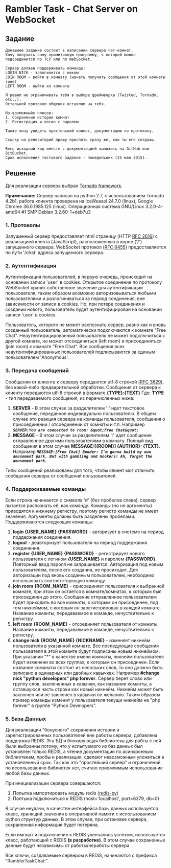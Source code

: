 # Rambler Task - Chat Server on WebSocket

## Задание
```
Домашнее задание состоит в написании сервера чат-комнат.
Хочу получить саму примитивную программу, к которой можно подсоединится по TCP или по WebSocket.

Сервер должен поддерживать команды:
LOGIN NICK - залогинится с ником
JOIN ROOM - войти в комнату (начать получать сообщения от этой комнаты тоже)
LEFT ROOM - выйти из комнаты

Я решил не ограничивать тебя в выборе фреймворка (Twisted, Tornado, etc..).
Остальной протокол общения оставляю на тебя.

Из возможныйх плюсов:
1. Сохранение истории комнат
2. Регистрация и логин с паролем

Также хочу увидеть простенький клиент, документацию по протоколу.

Ссылку на репозиторий прошу прислать сразу же, как ты его создашь.

Весь исходный код вместе с документацией выложить на GitHub или BitBucket.
Срок исполнения тестового задания - понедельник (25 мая 2015). 
```

## Решение

Для реализации сервера выбран [Tornado framework](http://www.tornadoweb.org/ "Торнадо фреймворк").

**Примечание:** Сервер написан на python 2.7, c использованием Tornado 4.2b1, работа клиента проверена на IceWeasel 24.7.0 (linux), Google Chrome 36.0.1985.125 (linux). Операционная система GNU/Linux 3.2.0-4-amd64 \#1 SMP Debian 3.2.60-1+deb7u3 


### 1. Протоколы

Запущенный сервер предоставляет html страницу (HTTP [RFC 2616](https://tools.ietf.org/html/rfc2616 "Hypertext Transfer Protocol -- HTTP/1.1")) с реализацией клента (JavaScript), расположенную в корне ('/') запущенного сервера. WebSocket протокол [(RFC 6455)](http://tools.ietf.org/html/rfc6455 "The WebSocket Protocol") предоставляется по пути '/chat' адреса запущенного сервера.

### 2. Аутентификация

Аутентификация пользователей, в первую очередь, происходит на основании записи 'user' в cookies. Открытое соединение по протоколу WebSocket хранит собственное значение для аутентификации пользователя, таким образом возможно авторизовываться любыми пользователями и разлогиниваться за период соединения, вне зависимости от записи в cookies. Но, при потере соединения и создании нового, пользователь будет аутентифицирован на основании записи 'user' в cookies.

Пользователь, которого не может распознать сервер, равно как и вновь созданный пользователь, автоматически подключаются к комнате "Free Chat". Неаутентифицированный пользователь не может подключиться к другой комнате, но может отсоединяться (left room) и присоединяться (join room) к комнате "Free Chat". Все сообщения всех неаутентифицированных пользователей подписываются за единым пользователем 'Anonymous'.

### 3. Передача сообщений

Сообщения от клиента к серверу передаются utf-8 строкой [(RFC 3629)](http://tools.ietf.org/html/rfc3629 "UTF-8, a transformation format of ISO 10646"), без какой-либо предварительной обработки.
Сообщения от сервера к клиенту передаются utf-8 строкой в формате **{TYPE}:{TEXT}**
Где: **TYPE** - тип передаваемого сообщения, из перечисленных ниже:

1. **SERVER** - В этом случае за разделителем ':' идет текстовое сообщение, переданное индивидуально пользователю. В общем случае это реакция сервера на команды пользователя, сообщения о присоединении / отсоединении от комнаты и т.п. Например ***```SERVER:You are connected to room: &quot;Free Chat&quot;```***
2. **MESSAGE** - В этом случае за разделителем ':' идет сообщение отправленное другими пользователями в комнату. Полный вид сообщения в этом случае **MESSAGE:[{ROOM}] {AUTHOR}: {TEXT}**. Например ***```MESSAGE:[Free Chat] Bender: I'm gonna build my own amusement park. But with gambling and hookers! Ah, forget the amusement park.```***

Типы сообщений реализованы для того, чтобы клиент мог отличить сообщения сервера от сообщений пользователей.

### 4. Поддерживаемые команды

Если строка начинается с символа '#' (без пробелов слева), сервер пытается распознать её, как команду. Команды (но не аргументы) приводятся к нижнему регистру, поэтому регистр команды не имеет значения. Аргументы должны быть разделены пробелами. Поддерживаются следующие команды:

1. **login {USER_NAME} {PASSWORD}** - авторизует в системе на период поддержания соединения.
2. **logout** - деавторизует пользователя на период поддержания соединения.
3. **register {USER_NAME} {PASSWORD}** - регистрирует нового пользователя с логином **{USER_NAME}** и паролем **{PASSWORD}**. Повторный ввод пароля не запрашивается. Авторизация под новым пользователем, после его создания, не просиходит. Для авторизации под вновь созданным пользователем, необходимо использовать соответствующую команду.
4. **join room {ROOM_NAME}** - присоединяет пользователя к выбранной комнате, при этом он остается в комнате/комнатах, к которым был присоединен до этого. Сообщение отправленное пользователем будет приходить во все комнаты, к которым он присоединен, под тем никнеймом, с которым он зарегистрирован в каждой комнате. Название команты, передаваемое в команде, нечуствительно к регистру.
5. **left room {ROOM_NAME}** - отсоединяет пользователя от комнаты. Название команты, передаваемое в команде, нечуствительно к регистру.
6. **change nick {ROOM_NAME} {NICKNAME}** - изменяет никнейм пользователя в указанной комнате. Все последующие сообщения пользователя в этой команте будут подписаны новым никнеймом. При указании "\*" в качестве имени комнаты, никнейм пользователя будет изменени во всех группах, к которым он присоединен. Если название команаты состоит из несольких слов, то оно должно быть записано в одинарных или двойных кавычках. Например **\#change nick "python developers" php forever**. Сервер берет слово или группу слов, заключенных в кавычки, как название команты, а оставшуюся часть строки как новый никнейм. Никнейм может быть заключен или не заключен в кавычки по желанию. Таким образом пример команды изменит у пользователя текущи никнейм на "php forever" в группе "Python Developers".

### 5. База Данных

Для реализации "бонусного" сохранения истории и зарегистрированных пользователей вне работы сервера, добавлена поддержка REDIS. Эта БД и блокирующая библиотека для рабты с ней были выбранны потому, что у испытуемого из баз данных был установлен только REDIS, а чтение документации по асинхронным библиотекам, пробы и реализация, сделают невозможным уложиться в установленный срок. Так как это "простейший сервер" и ограничений по исопльзованию библиотек нет, считаю приемлимым использование любой базы данных.

При инициализации сервера совершаются:

1. Попытка импортировать модуль redis ([redis-py](https://github.com/andymccurdy/redis-py))
2. Поптыка подключиться к REDIS (host='localhost', port=6379, db=0)

В случае неудачи, в качестве интерфейса базы данных используется класс, хранящий значения в оперативной памяти с использованием python структур данных. В этом случае, при остановке сервера, сохраненная информация будет потеряна.

Если импорт и подключение к REDIS увенчались успехом, используется класс, работающий с REDIS **(в разработке)**. В этом случае сохраненные данные будут независимы от работы/неработы сервера.

Все ключи, создаваемые сервером в REDIS, начинаются с префикса "RamblerTaskChat:".